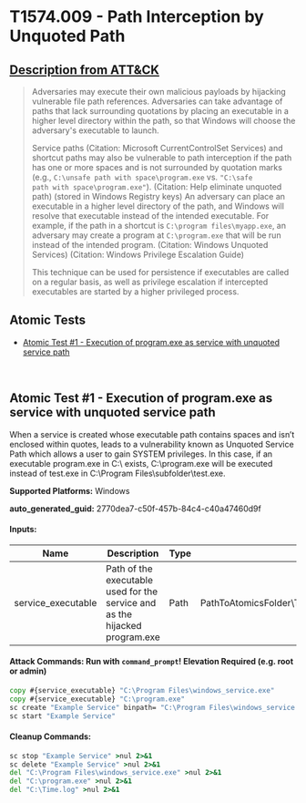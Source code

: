 # T1574.009 - Path Interception by Unquoted Path
## [Description from ATT&CK](https://attack.mitre.org/techniques/T1574/009)
<blockquote>Adversaries may execute their own malicious payloads by hijacking vulnerable file path references. Adversaries can take advantage of paths that lack surrounding quotations by placing an executable in a higher level directory within the path, so that Windows will choose the adversary's executable to launch.

Service paths (Citation: Microsoft CurrentControlSet Services) and shortcut paths may also be vulnerable to path interception if the path has one or more spaces and is not surrounded by quotation marks (e.g., <code>C:\unsafe path with space\program.exe</code> vs. <code>"C:\safe path with space\program.exe"</code>). (Citation: Help eliminate unquoted path) (stored in Windows Registry keys) An adversary can place an executable in a higher level directory of the path, and Windows will resolve that executable instead of the intended executable. For example, if the path in a shortcut is <code>C:\program files\myapp.exe</code>, an adversary may create a program at <code>C:\program.exe</code> that will be run instead of the intended program. (Citation: Windows Unquoted Services) (Citation: Windows Privilege Escalation Guide)

This technique can be used for persistence if executables are called on a regular basis, as well as privilege escalation if intercepted executables are started by a higher privileged process.</blockquote>

## Atomic Tests

- [Atomic Test #1 - Execution of program.exe as service with unquoted service path](#atomic-test-1---execution-of-programexe-as-service-with-unquoted-service-path)


<br/>

## Atomic Test #1 - Execution of program.exe as service with unquoted service path
When a service is created whose executable path contains spaces and isn’t enclosed within quotes, leads to a vulnerability
known as Unquoted Service Path which allows a user to gain SYSTEM privileges.
In this case, if an executable program.exe in C:\ exists, C:\program.exe will be executed instead of test.exe in C:\Program Files\subfolder\test.exe.

**Supported Platforms:** Windows


**auto_generated_guid:** 2770dea7-c50f-457b-84c4-c40a47460d9f





#### Inputs:
| Name | Description | Type | Default Value |
|------|-------------|------|---------------|
| service_executable | Path of the executable used for the service and as the hijacked program.exe | Path | PathToAtomicsFolder&#92;T1574.009&#92;bin&#92;WindowsServiceExample.exe|


#### Attack Commands: Run with `command_prompt`!  Elevation Required (e.g. root or admin) 


```cmd
copy #{service_executable} "C:\Program Files\windows_service.exe"
copy #{service_executable} "C:\program.exe"
sc create "Example Service" binpath= "C:\Program Files\windows_service.exe" Displayname= "Example Service" start= auto
sc start "Example Service"
```

#### Cleanup Commands:
```cmd
sc stop "Example Service" >nul 2>&1
sc delete "Example Service" >nul 2>&1
del "C:\Program Files\windows_service.exe" >nul 2>&1
del "C:\program.exe" >nul 2>&1
del "C:\Time.log" >nul 2>&1
```





<br/>

